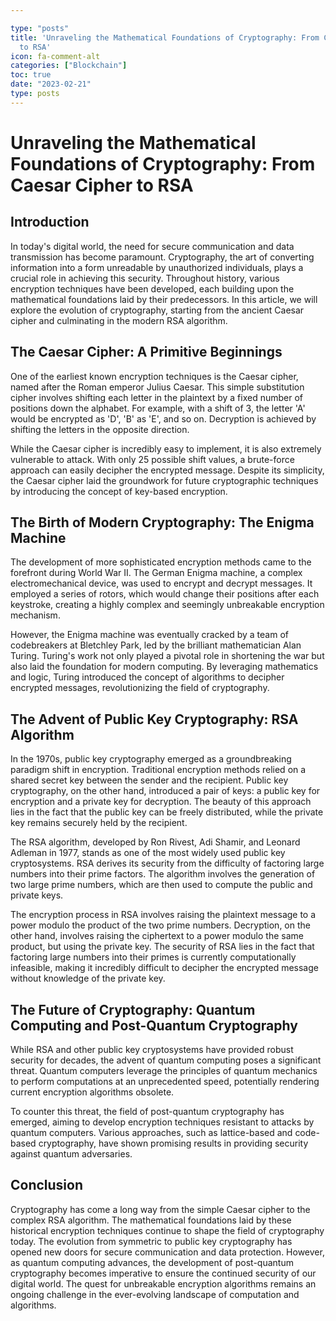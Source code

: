 ```yaml
---

type: "posts"
title: 'Unraveling the Mathematical Foundations of Cryptography: From Caesar Cipher
  to RSA'
icon: fa-comment-alt
categories: ["Blockchain"]
toc: true
date: "2023-02-21"
type: posts
---
```





# Unraveling the Mathematical Foundations of Cryptography: From Caesar Cipher to RSA

## Introduction

In today's digital world, the need for secure communication and data transmission has become paramount. Cryptography, the art of converting information into a form unreadable by unauthorized individuals, plays a crucial role in achieving this security. Throughout history, various encryption techniques have been developed, each building upon the mathematical foundations laid by their predecessors. In this article, we will explore the evolution of cryptography, starting from the ancient Caesar cipher and culminating in the modern RSA algorithm.

## The Caesar Cipher: A Primitive Beginnings

One of the earliest known encryption techniques is the Caesar cipher, named after the Roman emperor Julius Caesar. This simple substitution cipher involves shifting each letter in the plaintext by a fixed number of positions down the alphabet. For example, with a shift of 3, the letter 'A' would be encrypted as 'D', 'B' as 'E', and so on. Decryption is achieved by shifting the letters in the opposite direction.

While the Caesar cipher is incredibly easy to implement, it is also extremely vulnerable to attack. With only 25 possible shift values, a brute-force approach can easily decipher the encrypted message. Despite its simplicity, the Caesar cipher laid the groundwork for future cryptographic techniques by introducing the concept of key-based encryption.

## The Birth of Modern Cryptography: The Enigma Machine

The development of more sophisticated encryption methods came to the forefront during World War II. The German Enigma machine, a complex electromechanical device, was used to encrypt and decrypt messages. It employed a series of rotors, which would change their positions after each keystroke, creating a highly complex and seemingly unbreakable encryption mechanism.

However, the Enigma machine was eventually cracked by a team of codebreakers at Bletchley Park, led by the brilliant mathematician Alan Turing. Turing's work not only played a pivotal role in shortening the war but also laid the foundation for modern computing. By leveraging mathematics and logic, Turing introduced the concept of algorithms to decipher encrypted messages, revolutionizing the field of cryptography.

## The Advent of Public Key Cryptography: RSA Algorithm

In the 1970s, public key cryptography emerged as a groundbreaking paradigm shift in encryption. Traditional encryption methods relied on a shared secret key between the sender and the recipient. Public key cryptography, on the other hand, introduced a pair of keys: a public key for encryption and a private key for decryption. The beauty of this approach lies in the fact that the public key can be freely distributed, while the private key remains securely held by the recipient.

The RSA algorithm, developed by Ron Rivest, Adi Shamir, and Leonard Adleman in 1977, stands as one of the most widely used public key cryptosystems. RSA derives its security from the difficulty of factoring large numbers into their prime factors. The algorithm involves the generation of two large prime numbers, which are then used to compute the public and private keys.

The encryption process in RSA involves raising the plaintext message to a power modulo the product of the two prime numbers. Decryption, on the other hand, involves raising the ciphertext to a power modulo the same product, but using the private key. The security of RSA lies in the fact that factoring large numbers into their primes is currently computationally infeasible, making it incredibly difficult to decipher the encrypted message without knowledge of the private key.

## The Future of Cryptography: Quantum Computing and Post-Quantum Cryptography

While RSA and other public key cryptosystems have provided robust security for decades, the advent of quantum computing poses a significant threat. Quantum computers leverage the principles of quantum mechanics to perform computations at an unprecedented speed, potentially rendering current encryption algorithms obsolete.

To counter this threat, the field of post-quantum cryptography has emerged, aiming to develop encryption techniques resistant to attacks by quantum computers. Various approaches, such as lattice-based and code-based cryptography, have shown promising results in providing security against quantum adversaries.

## Conclusion

Cryptography has come a long way from the simple Caesar cipher to the complex RSA algorithm. The mathematical foundations laid by these historical encryption techniques continue to shape the field of cryptography today. The evolution from symmetric to public key cryptography has opened new doors for secure communication and data protection. However, as quantum computing advances, the development of post-quantum cryptography becomes imperative to ensure the continued security of our digital world. The quest for unbreakable encryption algorithms remains an ongoing challenge in the ever-evolving landscape of computation and algorithms.